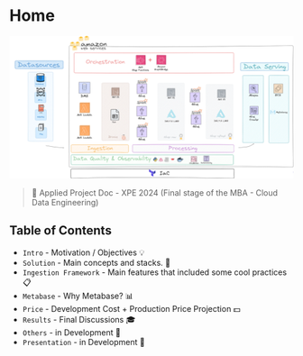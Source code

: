 # Home

<img src="./assets/images/arquiteture_draw.png" />

> 💾 Applied Project Doc - XPE 2024
(Final stage of the MBA - Cloud Data Engineering)

## Table of Contents

* `Intro` - Motivation / Objectives 💡
* `Solution` - Main concepts and stacks. 📐
* `Ingestion Framework` - Main features that included some cool practices 📋
* `Metabase` - Why Metabase? 📊
* `Price` - Development Cost + Production Price Projection 💵
* `Results` - Final Discussions 🎓
* `Others` - in Development 🔧
* `Presentation` - in Development 🔧